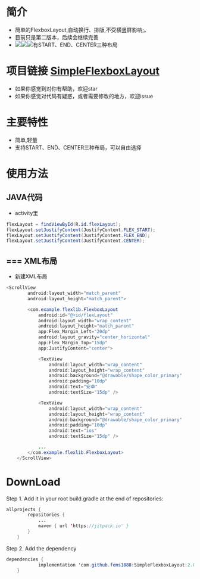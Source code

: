 简介
====
* 简单的FlexboxLayout,自动换行、排版,不受横竖屏影响;。
* 目前只是第二版本，后续会继续完善
* ![](http://g.recordit.co/TyIC2okoVQ.gif)![](http://g.recordit.co/nYpoJLD5VJ.gif)![有START、END、CENTER三种布局](http://g.recordit.co/8Ojl5XcfFB.gif)


项目链接 [SimpleFlexboxLayout](https://github.com/fems1888/SimpleFlexboxLayout)
===
* 如果你感觉到对你有帮助，欢迎star
* 如果你感觉对代码有疑惑，或者需要修改的地方，欢迎issue

主要特性
===
* 简单,轻量
* 支持START、END、CENTER三种布局，可以自由选择

使用方法
===
JAVA代码
--
* activity里
```java
flexLayout = findViewById(R.id.flexLayout);
flexLayout.setJustifyContent(JustifyContent.FLEX_START);
flexLayout.setJustifyContent(JustifyContent.FLEX_END);
flexLayout.setJustifyContent(JustifyContent.CENTER);
```
===
XML布局
--

* 新建XML布局
```Java
<ScrollView
        android:layout_width="match_parent"
        android:layout_height="match_parent">

        <com.example.flexlib.FlexboxLayout
            android:id="@+id/flexLayout"
            android:layout_width="wrap_content"
            android:layout_height="match_parent"
            app:Flex_Margin_Left="20dp"
            android:layout_gravity="center_horizontal"
            app:Flex_Margin_Top="15dp"
            app:JustifyContent="center">

            <TextView
                android:layout_width="wrap_content"
                android:layout_height="wrap_content"
                android:background="@drawable/shape_color_primary"
                android:padding="10dp"
                android:text="安卓"
                android:textSize="15dp" />

            <TextView
                android:layout_width="wrap_content"
                android:layout_height="wrap_content"
                android:background="@drawable/shape_color_primary"
                android:padding="10dp"
                android:text="ios"
                android:textSize="15dp" />

            ...
        </com.example.flexlib.FlexboxLayout>
    </ScrollView>
```


DownLoad
=====
Step 1. Add it in your root build.gradle at the end of repositories:

```java
allprojects {
		repositories {
			...
			maven { url 'https://jitpack.io' }
		}
	}
```
Step 2. Add the dependency
```java
dependencies {
	        implementation 'com.github.fems1888:SimpleFlexboxLayout:2.0.0'
	}
```

   
   





